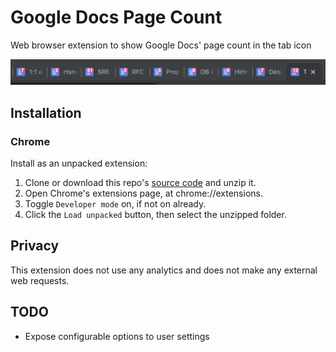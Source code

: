 # Google Docs Page Count
Web browser extension to show Google Docs' page count in the tab icon

![preview](./preview.png)

## Installation

### Chrome
Install as an unpacked extension:
1. Clone or download this repo's [source code](https://github.com/ApsOps/gdoc-page-count/archive/main.zip) and unzip it.
2. Open Chrome's extensions page, at chrome://extensions.
3. Toggle `Developer mode` on, if not on already.
4. Click the `Load unpacked` button, then select the unzipped folder.

## Privacy
This extension does not use any analytics and does not make any external web requests.

## TODO
* Expose configurable options to user settings
